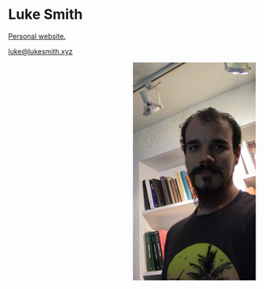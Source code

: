 # Luke Smith

[Personal website.](http://lukesmith.xyz)

[luke@lukesmith.xyz](mailto:luke@lukesmith.xyz)

<img src="images/luke.jpg" width="250" float="right" align="right" padding="10px">
